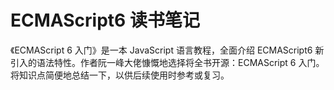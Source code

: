 # ECMAScript6 读书笔记
《ECMAScript 6 入门》是一本 JavaScript 语言教程，全面介绍 ECMAScript6 新引入的语法特性。作者阮一峰大佬慷慨地选择将全书开源：ECMAScript 6 入门。将知识点简便地总结一下，以供后续使用时参考或复习。

